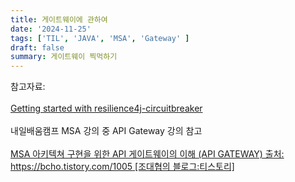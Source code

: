 ```yaml
---
title: 게이트웨이에 관하여
date: '2024-11-25'
tags: ['TIL', 'JAVA', 'MSA', 'Gateway' ]
draft: false
summary: 게이트웨이 찍먹하기
---
```




참고자료:<br></br>[Getting started with resilience4j-circuitbreaker](https://resilience4j.readme.io/docs/circuitbreaker)<br></br>내일배움캠프 MSA 강의 중 API Gateway 강의 참고<br></br>[MSA 아키텍쳐 구현을 위한 API 게이트웨이의 이해 (API GATEWAY)
출처: https://bcho.tistory.com/1005 [조대협의 블로그:티스토리]](https://bcho.tistory.com/1005)
